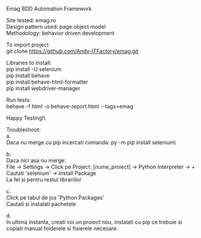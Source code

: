 Emag BDD Automation Framework

Site tested: emag.ro\
Design pattern used: page object model\
Methodology: behavior driven development

To import project\
git clone https://github.com/Andy-ITFactory/emag.git

Libraries to install:\
pip install -U selenium\
pip install behave\
pip install behave-html-formatter\
pip install webdriver-manager

Run tests:\
behave -f html -o behave-report.html --tags=emag

Happy Testing!\

Troubleshoot:\
a.\
Daca nu merge cu pip incercati comanda: py -m pip install selenium\

b.\
Daca nici asa nu merge:\
File -> Settings -> Click pe Project: [nume_proiect] -> Python Interpreter -> +\
Cautati 'selenium' -> Install Package\
La fel si pentru restul librariilor 

c.\
Click pe tabul de jos 'Python Packages'\
Cautati si instalati pachetele

d.\
In ultima instanta, creati voi un proiect nou, instalati cu pip ce trebuie si copiati manual folderele si fisierele necesare. 
